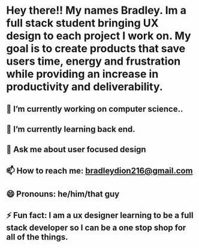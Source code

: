 # Hey there!! My names Bradley. Im a full stack student bringing UX design to each project I work on. My goal is to create products that save users time, energy and frustration while providing an increase in productivity and deliverability. #

## 🔭 I’m currently working on computer science..

## 🌱 I’m currently learning back end.
## 💬 Ask me about user focused design
## 📫 How to reach me: bradleydion216@gmail.com
## 😄 Pronouns: he/him/that guy
## ⚡ Fun fact: I am a ux designer learning to be a full stack developer so I can be a one stop shop for all of the things.
